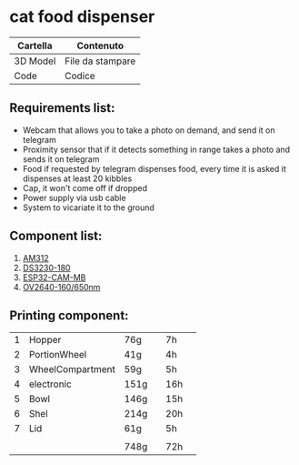 # cat food dispenser 
| Cartella 		| Contenuto 		|
| ------ 		| ------ 			|
| 3D Model  	| File da stampare 	|
| Code  		| Codice   			|


## Requirements list:
- Webcam that allows you to take a photo on demand, and send it on telegram
- Proximity sensor that if it detects something in range takes a photo and sends it on telegram
- Food if requested by telegram dispenses food, every time it is asked it dispenses at least 20 kibbles
- Cap, it won't come off if dropped
- Power supply via usb cable
- System to vicariate it to the ground



## Component list:
1. [AM312](https://it.aliexpress.com/item/32921030810.html?spm=a2g0o.order_list.order_list_main.43.66ca3696HUatzk&gatewayAdapt=glo2ita)
1. [DS3230-180](https://it.aliexpress.com/item/1943129663.html?spm=a2g0o.order_list.order_list_main.51.75fe3696Li6PJf&gatewayAdapt=glo2ita)
1. [ESP32-CAM-MB](https://it.aliexpress.com/item/1005003334474586.html?pdp_npi=2%40dis%21EUR%21%E2%82%AC%201%2C14%21%E2%82%AC%200%2C90%21%21%21%21%21%402100bb5116712687796615069e42dc%2112000025271323938%21sh01&spm=a2g0o.store_pc_home.productList_2003291409014.pic_6)
1. [OV2640-160/650nm](https://it.aliexpress.com/item/1005004518669324.html?spm=a2g0o.order_list.order_list_main.61.75fe3696Li6PJf&gatewayAdapt=glo2ita)

## Printing component:

|  		|  		| 	|	|	||
| ------|------ | ------| ------|------ |------ |
| 1 | Hopper			| 76g 	| |7h 	|
| 2 | PortionWheel 		| 41g	| |4h 	|
| 3 | WheelCompartment 	| 59g	| |5h 	|
| 4 | electronic 		| 151g	| |16h 	|
| 5 | Bowl 				| 146g	| |15h 	|
| 6 | Shel 				| 214g	| |20h 	|
| 7 | Lid 				| 61g	| |5h 	|
|   |   				| 		| |		|
|  		|  		|  748g	| |72h	|